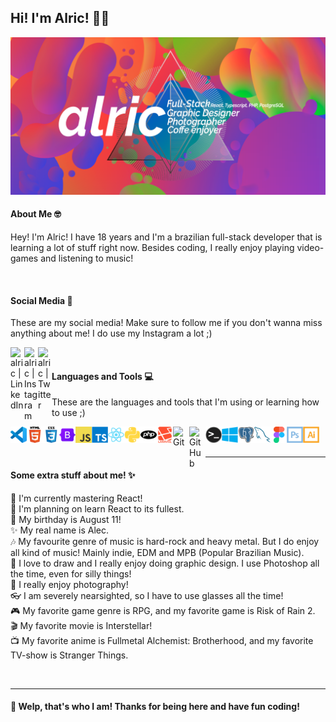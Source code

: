 ## **Hi! I'm Alric! 👋✨**

<img src="./Resources/newbanner.png"> 
<br />

#### About Me 🤓

Hey! I'm Alric! I have 18 years and I'm a brazilian full-stack developer that is learning a lot of stuff right now. Besides coding, I really enjoy playing video-games and listening to music!

<br />

#### Social Media 👤
These are my social media! Make sure to follow me if you don't wanna miss anything about me! I do use my Instagram a lot ;)

[<img align="left" alt="alric | LinkedIn" width="22px" src="https://cdn.jsdelivr.net/npm/simple-icons@v3/icons/linkedin.svg"/>][LinkedIn]
[<img align="left" alt="alric | Instagram" width="22px" src="https://cdn.jsdelivr.net/npm/simple-icons@v3/icons/instagram.svg"/>][Instagram]
[<img align="left" alt="alric | Twitter" width="22px" src="https://cdn.jsdelivr.net/npm/simple-icons@v3/icons/twitter.svg"/>][Twitter]

<br />

#### Languages and Tools 💻
These are the languages and tools that I'm using or learning how to use ;)

[<img align="left" alt="Visual Studio Code" width="26px" src="https://raw.githubusercontent.com/devicons/devicon/9f4f5cdb393299a81125eb5127929ea7bfe42889/icons/vscode/vscode-original.svg" />][VSCode]
[<img align="left" alt="HTML5" width="26px" src="https://raw.githubusercontent.com/github/explore/80688e429a7d4ef2fca1e82350fe8e3517d3494d/topics/html/html.png" />][HTML5]
[<img align="left" alt="CSS3" width="26px" src="https://raw.githubusercontent.com/github/explore/80688e429a7d4ef2fca1e82350fe8e3517d3494d/topics/css/css.png" />][CSS3]
[<img align="left" alt="CSS3" width="26px" src="https://raw.githubusercontent.com/devicons/devicon/1119b9f84c0290e0f0b38982099a2bd027a48bf1/icons/bootstrap/bootstrap-original.svg" />][Bootstrap]
[<img align="left" alt="JavaScript" width="26px" src="https://raw.githubusercontent.com/github/explore/80688e429a7d4ef2fca1e82350fe8e3517d3494d/topics/javascript/javascript.png" />][JavaScript]
[<img align="left" alt="JavaScript" width="26px" src="https://raw.githubusercontent.com/devicons/devicon/1119b9f84c0290e0f0b38982099a2bd027a48bf1/icons/typescript/typescript-plain.svg" />][TypeScript]
[<img align="left" alt="React" width="26px" src="https://raw.githubusercontent.com/devicons/devicon/1119b9f84c0290e0f0b38982099a2bd027a48bf1/icons/react/react-original.svg" />][React]
[<img align="left" alt="Python" width="26px" src="https://raw.githubusercontent.com/devicons/devicon/master/icons/python/python-plain.svg" />][Python]
[<img align="left" alt="PhP" width="26px" src="https://raw.githubusercontent.com/devicons/devicon/master/icons/php/php-plain.svg" />][PhP]
[<img align="left" alt="PhP" width="26px" src="https://raw.githubusercontent.com/devicons/devicon/1119b9f84c0290e0f0b38982099a2bd027a48bf1/icons/laravel/laravel-plain-wordmark.svg" />][Laravel]
[<img align="left" alt="Git" width="26px" src="https://raw.githubusercontent.com/jmnote/z-icons/master/svg/git.svg" />][Git]
[<img align="left" alt="GitHub" width="26px" src="https://raw.githubusercontent.com/jmnote/z-icons/master/svg/github.svg" />][GitHub]
[<img align="left" alt="Terminal" width="26px" src="https://raw.githubusercontent.com/github/explore/80688e429a7d4ef2fca1e82350fe8e3517d3494d/topics/terminal/terminal.png" />][Terminal]
[<img align="left" alt="Windows" width="26px" src="https://raw.githubusercontent.com/devicons/devicon/9f4f5cdb393299a81125eb5127929ea7bfe42889/icons/windows8/windows8-original.svg" />][Windows]
[<img align="left" alt="PostgreSQL" width="26px" src="https://raw.githubusercontent.com/devicons/devicon/1119b9f84c0290e0f0b38982099a2bd027a48bf1/icons/postgresql/postgresql-original.svg" />][PostgreSQL]
[<img align="left" alt="PostgreSQL" width="26px" src="https://raw.githubusercontent.com/devicons/devicon/1119b9f84c0290e0f0b38982099a2bd027a48bf1/icons/mysql/mysql-original.svg" />][MySQL]
[<img align="left" alt="PostgreSQL" width="26px" src="https://raw.githubusercontent.com/devicons/devicon/1119b9f84c0290e0f0b38982099a2bd027a48bf1/icons/figma/figma-original.svg" />][Figma]
[<img align="left" alt="PostgreSQL" width="26px" src="https://raw.githubusercontent.com/devicons/devicon/1119b9f84c0290e0f0b38982099a2bd027a48bf1/icons/photoshop/photoshop-line.svg" />][Photoshop]
[<img align="left" alt="PostgreSQL" width="26px" src="https://raw.githubusercontent.com/devicons/devicon/1119b9f84c0290e0f0b38982099a2bd027a48bf1/icons/illustrator/illustrator-line.svg" />][Illustrator]

<br />
<br />

---

#### Some extra stuff about me! ✨
📖 I'm currently mastering React!
<br />
📑 I'm planning on learn React to its fullest.
<br />
📆 My birthday is August 11!
<br />
✨ My real name is Alec.
<br />
🎶 My favourite genre of music is hard-rock and heavy metal. But I do enjoy all kind of music! Mainly indie, EDM and MPB (Popular Brazilian Music).
<br />
🎨 I love to draw and I really enjoy doing graphic design. I use Photoshop all the time, even for silly things!
<br />
📸 I really enjoy photography!
<br />👓 I am severely nearsighted, so I have to use glasses all the time!
<br />
🎮 My favorite game genre is RPG, and my favorite game is Risk of Rain 2.
<br />
🎬 My favorite movie is Interstellar!
<br />
📺 My favorite anime is Fullmetal Alchemist: Brotherhood, and my favorite TV-show is Stranger Things.

<br />

---

#### 🌌 Welp, that's who I am! Thanks for being here and have fun coding!

[LinkedIn]: https://www.linkedin.com/in/imalric/
[Instagram]: https://www.instagram.com/alec_o_alric/
[Twitter]: https://twitter.com/thealric/
[VSCode]: https://code.visualstudio.com/
[HTML5]: https://www.w3schools.com/html/
[CSS3]: https://www.w3schools.com/css/default.asp
[JavaScript]: https://www.w3schools.com/js/default.asp
[TypeScript]: https://www.typescriptlang.org/
[React]: https://pt-br.reactjs.org/
[Python]: https://www.python.org/
[PhP]: https://www.php.net/
[GitHub]: https://github.com/
[Git]: https://git-scm.com/
[Windows]: https://www.microsoft.com/pt-br/windows/
[Terminal]: https://pt.wikipedia.org/wiki/Cmd.exe
[PostgreSQL]: https://www.postgresql.org/
[MySQL]: https://www.mysql.com/
[Figma]: https://www.figma.com/
[Photoshop]: https://www.adobe.com/br/products/photoshop.html
[Illustrator]: https://www.adobe.com/br/products/illustrator.html
[Laravel]: https://www.laravel.com/
[Bootstrap]: https://www.getbootstrap.com/
